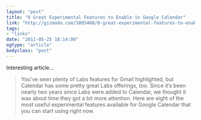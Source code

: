 ```yaml
---
layout: "post"
title: "8 Great Experimental Features to Enable in Google Calendar"
link: "http://gizmodo.com/5805460/8-great-experimental-features-to-enable-in-google-calendars-labs"
tags: 
- "links"
date: "2011-05-25 18:14:00"
ogtype: "article"
bodyclass: "post"
---
```


Interesting article…

> You’ve seen plenty of Labs features for Gmail highlighted, but Calendar has some pretty great Labs offerings, too. Since it’s been nearly two years since Labs were added to Calendar, we thought it was about time they got a bit more attention. Here are eight of the most useful experimental features available for Google Calendar that you can start using right now.